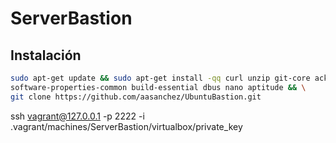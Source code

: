 # ServerBastion
## Instalación
```bash
sudo apt-get update && sudo apt-get install -qq curl unzip git-core ack-grep \
software-properties-common build-essential dbus nano aptitude && \
git clone https://github.com/aasanchez/UbuntuBastion.git
```
ssh vagrant@127.0.0.1 -p 2222 -i .vagrant/machines/ServerBastion/virtualbox/private_key
